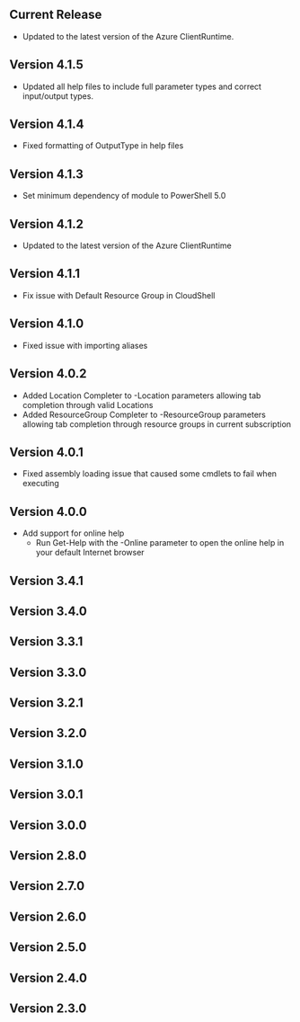 <!--
    Please leave this section at the top of the change log.

    Changes for the current release should go under the section titled "Current Release", and should adhere to the following format:

    ## Current Release
    * Overview of change #1
        - Additional information about change #1
    * Overview of change #2
        - Additional information about change #2
        - Additional information about change #2
    * Overview of change #3
    * Overview of change #4
        - Additional information about change #4

    ## YYYY.MM.DD - Version X.Y.Z (Previous Release)
    * Overview of change #1
        - Additional information about change #1
-->
## Current Release
* Updated to the latest version of the Azure ClientRuntime.

## Version 4.1.5
* Updated all help files to include full parameter types and correct input/output types.

## Version 4.1.4
* Fixed formatting of OutputType in help files

## Version 4.1.3
* Set minimum dependency of module to PowerShell 5.0

## Version 4.1.2
* Updated to the latest version of the Azure ClientRuntime

## Version 4.1.1
* Fix issue with Default Resource Group in CloudShell

## Version 4.1.0
* Fixed issue with importing aliases

## Version 4.0.2
* Added Location Completer to -Location parameters allowing tab completion through valid Locations
* Added ResourceGroup Completer to -ResourceGroup parameters allowing tab completion through resource groups in current subscription

## Version 4.0.1
* Fixed assembly loading issue that caused some cmdlets to fail when executing

## Version 4.0.0
* Add support for online help
    - Run Get-Help with the -Online parameter to open the online help in your default Internet browser

## Version 3.4.1

## Version 3.4.0

## Version 3.3.1

## Version 3.3.0

## Version 3.2.1

## Version 3.2.0

## Version 3.1.0

## Version 3.0.1

## Version 3.0.0

## Version 2.8.0

## Version 2.7.0

## Version 2.6.0

## Version 2.5.0

## Version 2.4.0

## Version 2.3.0
